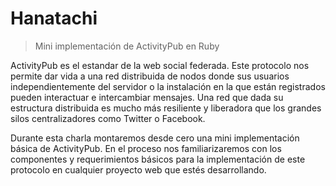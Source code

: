 # Hanatachi

 > Mini implementación de ActivityPub en Ruby

 ActivityPub es el estandar de la web social federada. Este protocolo nos permite dar vida a una red distribuida de nodos donde sus usuarios independientemente del servidor o la instalación en la que están registrados pueden interactuar e intercambiar mensajes. Una red que dada su estructura distribuida es mucho más resiliente y liberadora que los grandes silos centralizadores como Twitter o Facebook.

 Durante esta charla montaremos desde cero una mini implementación básica de ActivityPub. En el proceso nos familiarizaremos con los componentes y requerimientos básicos para la implementación de este protocolo en cualquier proyecto web que estés desarrollando.
